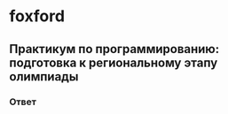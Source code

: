 # foxford
## Практикум по программированию: подготовка к региональному этапу олимпиады ##
### Ответ ###

